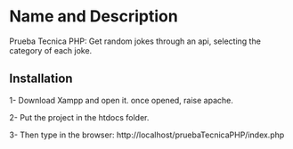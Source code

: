 # Name and Description

Prueba Tecnica PHP:
Get random jokes through an api, selecting the category of each joke.

## Installation

1- Download Xampp and open it. once opened, raise apache.

2- Put the project in the htdocs folder.

3- Then type in the browser: http://localhost/pruebaTecnicaPHP/index.php
